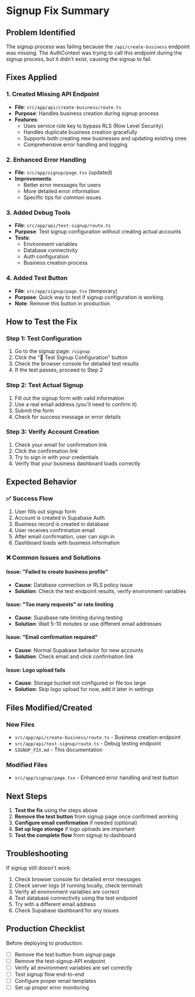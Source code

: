 # Signup Fix Summary

## Problem Identified
The signup process was failing because the `/api/create-business` endpoint was missing. The AuthContext was trying to call this endpoint during the signup process, but it didn't exist, causing the signup to fail.

## Fixes Applied

### 1. Created Missing API Endpoint
- **File**: `src/app/api/create-business/route.ts`
- **Purpose**: Handles business creation during signup process
- **Features**:
  - Uses service role key to bypass RLS (Row Level Security)
  - Handles duplicate business creation gracefully
  - Supports both creating new businesses and updating existing ones
  - Comprehensive error handling and logging

### 2. Enhanced Error Handling
- **File**: `src/app/signup/page.tsx` (updated)
- **Improvements**:
  - Better error messages for users
  - More detailed error information
  - Specific tips for common issues

### 3. Added Debug Tools
- **File**: `src/app/api/test-signup/route.ts`
- **Purpose**: Test signup configuration without creating actual accounts
- **Tests**:
  - Environment variables
  - Database connectivity
  - Auth configuration
  - Business creation process

### 4. Added Test Button
- **File**: `src/app/signup/page.tsx` (temporary)
- **Purpose**: Quick way to test if signup configuration is working
- **Note**: Remove this button in production

## How to Test the Fix

### Step 1: Test Configuration
1. Go to the signup page: `/signup`
2. Click the "🧪 Test Signup Configuration" button
3. Check the browser console for detailed test results
4. If the test passes, proceed to Step 2

### Step 2: Test Actual Signup
1. Fill out the signup form with valid information
2. Use a real email address (you'll need to confirm it)
3. Submit the form
4. Check for success message or error details

### Step 3: Verify Account Creation
1. Check your email for confirmation link
2. Click the confirmation link
3. Try to sign in with your credentials
4. Verify that your business dashboard loads correctly

## Expected Behavior

### ✅ Success Flow
1. User fills out signup form
2. Account is created in Supabase Auth
3. Business record is created in database
4. User receives confirmation email
5. After email confirmation, user can sign in
6. Dashboard loads with business information

### ❌ Common Issues and Solutions

#### Issue: "Failed to create business profile"
- **Cause**: Database connection or RLS policy issue
- **Solution**: Check the test endpoint results, verify environment variables

#### Issue: "Too many requests" or rate limiting
- **Cause**: Supabase rate limiting during testing
- **Solution**: Wait 5-10 minutes or use different email addresses

#### Issue: "Email confirmation required"
- **Cause**: Normal Supabase behavior for new accounts
- **Solution**: Check email and click confirmation link

#### Issue: Logo upload fails
- **Cause**: Storage bucket not configured or file too large
- **Solution**: Skip logo upload for now, add it later in settings

## Files Modified/Created

### New Files
- `src/app/api/create-business/route.ts` - Business creation endpoint
- `src/app/api/test-signup/route.ts` - Debug testing endpoint
- `SIGNUP_FIX.md` - This documentation

### Modified Files
- `src/app/signup/page.tsx` - Enhanced error handling and test button

## Next Steps

1. **Test the fix** using the steps above
2. **Remove the test button** from signup page once confirmed working
3. **Configure email confirmation** if needed (optional)
4. **Set up logo storage** if logo uploads are important
5. **Test the complete flow** from signup to dashboard

## Troubleshooting

If signup still doesn't work:

1. Check browser console for detailed error messages
2. Check server logs (if running locally, check terminal)
3. Verify all environment variables are correct
4. Test database connectivity using the test endpoint
5. Try with a different email address
6. Check Supabase dashboard for any issues

## Production Checklist

Before deploying to production:
- [ ] Remove the test button from signup page
- [ ] Remove the test-signup API endpoint
- [ ] Verify all environment variables are set correctly
- [ ] Test signup flow end-to-end
- [ ] Configure proper email templates
- [ ] Set up proper error monitoring